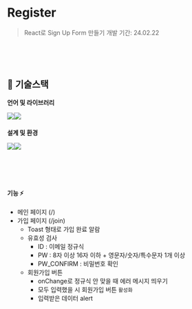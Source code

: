 # Register

> React로 Sign Up Form 만들기
> 개발 기간: 24.02.22

<br/>
<br/>
<br/>

## 🐇 기술스택

**언어 및 라이브러리**

<div style="display:flex; margin-bottom:20px;">

<img src="https://img.shields.io/badge/React-61DAFB?style=for-the-badge&logo=react&logoColor=white">

<img src="https://img.shields.io/badge/Tailwind CSS-06B6D4?style=for-the-badge&logo=Tailwind CSS&logoColor=white">

</div>

**설계 및 환경**

<div style="display:flex; margin-bottom:20px;">

<img src="https://img.shields.io/badge/VS CODE-007ACC?style=for-the-badge&logo=html5&logoColor=white">

<img src="https://img.shields.io/badge/github-181717?style=for-the-badge&logo=github&logoColor=white">

</div>

<br/>
<br/>
<br/>

#### 기능 ⚡

- 메인 페이지 (/)
- 가입 페이지 (/join)
  - Toast 형태로 가입 완료 알람
  - 유효성 검사
    - ID : 이메일 정규식
    - PW : 8자 이상 16자 이하 + 영문자/숫자/특수문자 1개 이상
    - PW_CONFIRM : 비밀번호 확인
  - 회원가입 버튼
    - onChange로 정규식 안 맞을 때 에러 메시지 띄우기
    - 모두 입력했을 시 회원가입 버튼 `활성화`
    - 입력받은 데이터 alert
